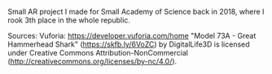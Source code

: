 Small AR project I made for Small Academy of Science back in 2018, where I rook 3th place in the whole republic.

Sources:
Vuforia: https://developer.vuforia.com/home
"Model 73A - Great Hammerhead Shark" (https://skfb.ly/6VoZC) by DigitalLife3D is licensed under Creative Commons Attribution-NonCommercial (http://creativecommons.org/licenses/by-nc/4.0/).
